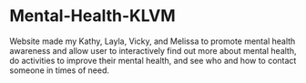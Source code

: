 # Mental-Health-KLVM
Website made my Kathy, Layla, Vicky, and Melissa to promote mental health awareness and allow user to interactively find out more about mental health, do activities to improve their mental health, and see who and how to contact someone in times of need. 
